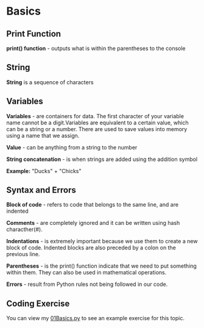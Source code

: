# Basics

## Print Function

**print() function** - outputs what is within the parentheses to the console

## String

**String** is a sequence of characters


## Variables

**Variables** - are containers for data. The first character of your variable name cannot be a digit.Variables are equivalent to a certain value, which can be a string or a number. There are used to save values into memory using a name that we assign.

**Value** - can be anything from a string to the number

**String concatenation** - is when strings are added using the addition symbol 

**Example:**
"Ducks" + "Chicks"

## Syntax and Errors

**Block of code** - refers to code that belongs to the same line, and are indented

**Comments** - are completely ignored and it can be written using hash characther(#). 

**Indentations** - is extremely important because we use them to create a new block of code. Indented blocks are also preceded by a colon on the previous line.

**Parentheses** - is the print() function indicate that we need to put something within them. They can also be used in mathematical operations.

**Errors** - result from Python rules not being followed in our code.

## Coding Exercise
You can view my [01Basics.py](https://github.com/AbbeyIT/Python-Beginner-Notes/blob/main/Coding-Exercise/01Basics.py) to see an example exercise for this topic.


